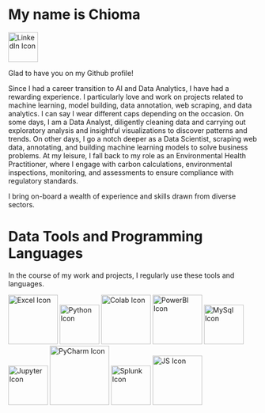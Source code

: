 # My name is Chioma

[<img src = "https://th.bing.com/th/id/OIP.x0YtDAmlVimvaHtAUvUjngHaFQ?w=239&h=180&c=7&r=0&o=5&pid=1.7" alt = "LinkedIn Icon" width = "60">](https://www.linkedin.com/in/chioma-okpala/)

Glad to have you on my Github profile!

Since I had a  career transition to AI and Data Analytics, I have had a rewarding experience. I particularly love and work on projects related to machine learning, model building, data annotation, web scraping, and data analytics. I can say I wear different caps depending on the occasion. On some days, I am a Data Analyst, diligently cleaning data and carrying out exploratory analysis and insightful visualizations to discover patterns and trends. On other days, I go a notch deeper as a Data Scientist, scraping web data, annotating, and building machine learning models to solve business problems. At my leisure, I fall back to my role as an Environmental Health Practitioner, where I engage with carbon calculations, environmental inspections, monitoring, and assessments to ensure compliance with regulatory standards.

I bring on-board a wealth of experience and skills drawn from diverse sectors.

# Data Tools and Programming Languages

In the course of my work and projects, I regularly use these tools and languages.


<img src = "https://th.bing.com/th/id/OIP.UlYf7zdaaIQViYaddzq8pgHaHa?w=181&h=181&c=7&r=0&o=5&pid=1.7" alt = "Excel Icon" width = "100">               <img src = "https://th.bing.com/th/id/OIP.jeNvQPvdnFeEnHBtqV4SyAHaIk?w=159&h=184&c=7&r=0&o=5&pid=1.7" alt = "Python Icon" width = "80">                      <img src = "https://th.bing.com/th/id/OIP.fyDBNc_lPzgeUZfFwyzgJQAAAA?w=165&h=180&c=7&r=0&o=5&pid=1.7" alt = "Colab Icon" width = "100">
<img src = "https://th.bing.com/th/id/OIP.alhHp6CHoJWy7FPj3Z1nkAHaEK?w=296&h=180&c=7&r=0&o=5&pid=1.7" alt = "PowerBI Icon" width = "100">             <img src = "https://th.bing.com/th/id/OIP.lIIc_svaWdGdEJuEk7TBlgHaHa?w=172&h=180&c=7&r=0&o=5&pid=1.7" alt = "MySql Icon" width = "80">                      <img src = "https://th.bing.com/th/id/OIP.3iL6YseFFbPG0q7kkEgv0AHaHa?w=163&h=180&c=7&r=0&o=5&pid=1.7" alt = "Jupyter Icon" width = "80">            <img src= "https://logowik.com/content/uploads/images/pycharm6005.logowik.com.webp" alt = "PyCharm Icon" width = "120">      <img src = "https://play-lh.googleusercontent.com/04k1wMqvNGY9KujbBEFD05jl2zV4ONdusyuZd8Y2mRyzdHoJgh5C8n8eoEvz9i4lgQ" alt = "Splunk Icon" width = "80">     <img src = "https://t3.ftcdn.net/jpg/05/83/61/64/360_F_583616403_EUunaylGQaq9QzKrijM4xRIGkpACZdfe.jpg" alt = "JS Icon" width = "100">   


<!---
ChiomaScripts/ChiomaScripts is a ✨ special ✨ repository because its `README.md` (this file) appears on your GitHub profile.
You can click the Preview link to take a look at your changes.
--->
